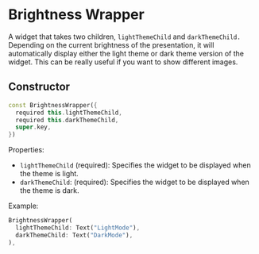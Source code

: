# Brightness Wrapper

A widget that takes two children, `lightThemeChild` and `darkThemeChild.`
Depending on the current brightness of the presentation, it will automatically display either
the light theme or dark theme version of the widget. This can be really useful if you want to show different images.

## Constructor

```dart
const BrightnessWrapper({
  required this.lightThemeChild,
  required this.darkThemeChild,
  super.key,
})
```

Properties:

- `lightThemeChild` (required): Specifies the widget to be displayed when the theme is light.
- `darkThemeChild`: (required): Specifies the widget to be displayed when the theme is dark.

Example:

```dart
BrightnessWrapper(
  lightThemeChild: Text("LightMode"),
  darkThemeChild: Text("DarkMode"),
),
```
